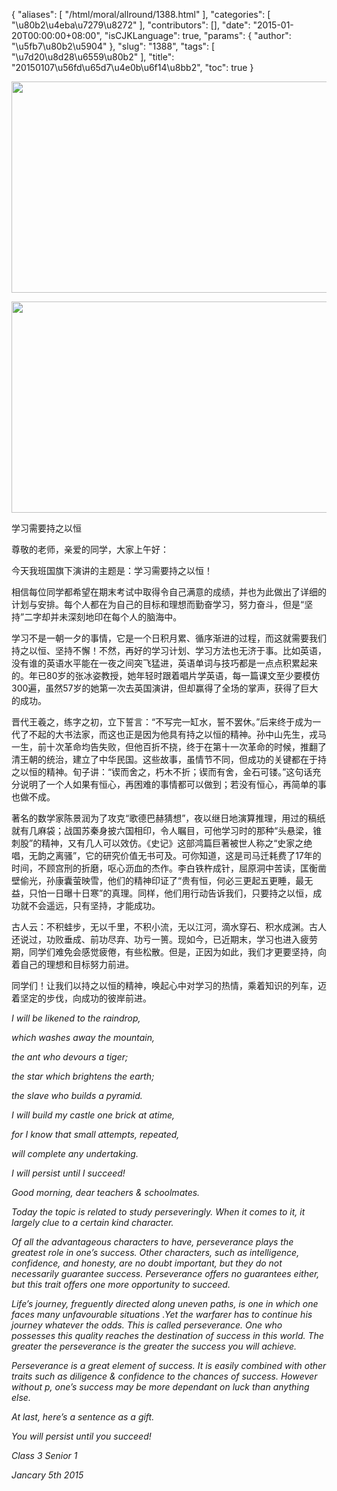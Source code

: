 {
    "aliases": [
        "/html/moral/allround/1388.html"
    ],
    "categories": [
        "\u80b2\u4eba\u7279\u8272"
    ],
    "contributors": [],
    "date": "2015-01-20T00:00:00+08:00",
    "isCJKLanguage": true,
    "params": {
        "author": "\u5fb7\u80b2\u5904"
    },
    "slug": "1388",
    "tags": [
        "\u7d20\u8d28\u6559\u80b2"
    ],
    "title": "20150107\u56fd\u65d7\u4e0b\u6f14\u8bb2",
    "toc": true
}


<img
    src="https://cdn.tfls.online/mirror/full/5e2a36021a546c5dd3ab11d8dbacf602a706206c.jpg"
    style="display:block;margin-left:auto;margin-right:auto;"
    decoding="async"
    fetchpriority="auto"
    loading="lazy"
    height="338"
    width="600"
/>





<img
    src="https://cdn.tfls.online/mirror/full/eaf054f01b95e58cdefcf2732446329f815308a4.jpg"
    style="display:block;margin-left:auto;margin-right:auto;"
    decoding="async"
    fetchpriority="auto"
    loading="lazy"
    height="338"
    width="600"
/>




  





学习需要持之以恒




尊敬的老师，亲爱的同学，大家上午好：




今天我班国旗下演讲的主题是：学习需要持之以恒！




相信每位同学都希望在期末考试中取得令自己满意的成绩，并也为此做出了详细的计划与安排。每个人都在为自己的目标和理想而勤奋学习，努力奋斗，但是“坚持”二字却并未深刻地印在每个人的脑海中。




学习不是一朝一夕的事情，它是一个日积月累、循序渐进的过程，而这就需要我们持之以恒、坚持不懈！不然，再好的学习计划、学习方法也无济于事。比如英语，没有谁的英语水平能在一夜之间突飞猛进，英语单词与技巧都是一点点积累起来的。年已80岁的张冰姿教授，她年轻时跟着唱片学英语，每一篇课文至少要模仿300遍，虽然57岁的她第一次去英国演讲，但却赢得了全场的掌声，获得了巨大的成功。




晋代王羲之，练字之初，立下誓言：“不写完一缸水，誓不罢休。”后来终于成为一代了不起的大书法家，而这也正是因为他具有持之以恒的精神。孙中山先生，戎马一生，前十次革命均告失败，但他百折不挠，终于在第十一次革命的时候，推翻了清王朝的统治，建立了中华民国。这些故事，虽情节不同，但成功的关键都在于持之以恒的精神。旬子讲：“锲而舍之，朽木不折；锲而有舍，金石可镂。”这句话充分说明了一个人如果有恒心，再困难的事情都可以做到；若没有恒心，再简单的事也做不成。




著名的数学家陈景润为了攻克“歌德巴赫猜想”，夜以继日地演算推理，用过的稿纸就有几麻袋；战国苏秦身披六国相印，令人瞩目，可他学习时的那种“头悬梁，锥刺股”的精神，又有几人可以效仿。《史记》这部鸿篇巨著被世人称之“史家之绝唱，无韵之离骚”，它的研究价值无书可及。可你知道，这是司马迁耗费了17年的时间，不顾宫刑的折磨，呕心沥血的杰作。李白铁杵成针，屈原洞中苦读，匡衡凿壁偷光，孙康囊萤映雪，他们的精神印证了“贵有恒，何必三更起五更睡，最无益，只怕一日曝十日寒”的真理。同样，他们用行动告诉我们，只要持之以恒，成功就不会遥远，只有坚持，才能成功。




古人云：不积蛙步，无以千里，不积小流，无以江河，滴水穿石、积水成渊。古人还说过，功败垂成、前功尽弃、功亏一篑。现如今，已近期末，学习也进入疲劳期，同学们难免会感觉疲倦，有些松散。但是，正因为如此，我们才更要坚持，向着自己的理想和目标努力前进。




同学们！让我们以持之以恒的精神，唤起心中对学习的热情，乘着知识的列车，迈着坚定的步伐，向成功的彼岸前进。




  





  





*I will be likened to the raindrop,*




*which washes away the mountain,*




*the ant who devours a tiger;*




*the star which brightens the earth;*




*the slave who builds a pyramid.*




*I will build my castle one brick at atime,*




*for I know that small attempts, repeated,*




*will complete any undertaking.*




*I will persist until I succeed!*









*Good morning, dear teachers & schoolmates.*




*Today
the topic is related to study perseveringly. When it comes to it, it largely
clue to a certain kind character.*




*Of
all the advantageous characters to have, perseverance plays the greatest role
in one’s success. Other characters, such as intelligence, confidence, and
honesty, are no doubt important, but they do not necessarily guarantee success.
Perseverance offers no guarantees either, but this trait offers one more
opportunity to succeed.*




*Life’s
journey, freguently directed along uneven paths, is one in which one faces many
unfavourable situations .Yet the warfarer has to continue his journey whatever
the odds. This is called perseverance. One who possesses this quality reaches
the destination of success in this world. The greater the perseverance is the
greater the success you will achieve.*




*Perseverance is a great element of success. It
is easily combined with other traits such as diligence & confidence to the
chances of success. However without p, one’s success may be more dependant on
luck than anything else.*




*At
last, here’s a sentence as a gift.*




*You
will persist until you succeed!*




*Class 3 Senior 1*




*Jancary 5th 2015*




  



